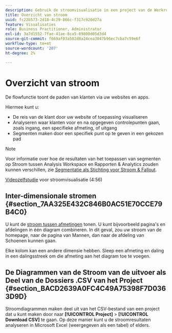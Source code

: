 ```yaml
---
description: Gebruik de stroomvisualisatie in een project van de Werkruimte.
title: Overzicht van stroom
uuid: fc22b573-2d18-4c29-866c-f317c920d27a
feature: Visualisaties
role: Business Practitioner, Administrator
exl-id: 3a7d1552-7fae-41ae-8ca5-89800d05d3d4
source-git-commit: f669af03a502d8a24cea3047b96ec7cba7c59e6f
workflow-type: tm+mt
source-wordcount: '207'
ht-degree: 2%

---
```


# Overzicht van stroom

De flowfunctie toont de paden van klanten via uw websites en apps.

Hiermee kunt u:

* De reis van de klant door uw website of toepassing visualiseren
* Analyseren waar klanten voor en na opgegeven controlepunten gaan, zoals ingang, een specifieke afmeting, of uitgang
* Segmenten maken door een specifiek punt op te geven in een gekozen pad

>[!NOTE]
>
>Voor informatie over hoe de resultaten van het toepassen van segmenten op Stroom tussen Analysis Workspace en Rapporten &amp; Analytics zouden kunnen verschillen, zie [Segmentatie als Stichting voor Stroom &amp; Fallout](/help/analyze/analysis-workspace/visualizations/fallout/fallout-flow.md).

[Videozelfstudie](https://experienceleague.adobe.com/docs/analytics-learn/tutorials/analysis-workspace/analyzing-customer-journeys/flow-visualization.html) voor stroomvisualisatie (4:56)

## Inter-dimensionale stromen {#section_7AA325E432C846B0AC51E70CCE79B4C0}

U kunt de [stroom tussen afmetingen](/help/analyze/analysis-workspace/visualizations/c-flow/multi-dimensional-flow.md) tonen. U kunt bijvoorbeeld pagina&#39;s en afdelingen in één diagram combineren. In dit geval, zou uw stroom van de homepage, naar de pagina van Mannen, dan naar de afdeling van Schoenen kunnen gaan.

Elke kolom kan een andere dimensie hebben. Sleep een afmeting en daling in een dalingsstreek om die afmeting aan het diagram toe te voegen.

## De Diagrammen van de Stroom van de uitvoer als Deel van de Dossiers .CSV van het Project {#section_BACD2639A0FC4C49A75398F7D0363D9D}

Stroomdiagrammen maken deel uit van het CSV-bestand van een project dat u kunt maken door naar **[!UICONTROL Project]** > **[!UICONTROL Download CSV]** te gaan. Op deze manier kunt u de stroomresultaten analyseren in Microsoft Excel (weergegeven als een tabel) of elders.
